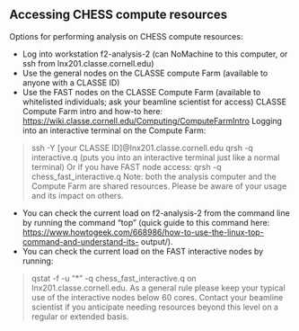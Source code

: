 ## Accessing CHESS compute resources
Options for performing analysis on CHESS compute resources:
- Log into workstation f2-analysis-2 (can NoMachine to this computer, or ssh from
lnx201.classe.cornell.edu)
- Use the general nodes on the CLASSE compute Farm (available to anyone with a CLASSE ID)
- Use the FAST nodes on the CLASSE Compute Farm (available to whitelisted individuals; ask your
beamline scientist for access)
CLASSE Compute Farm intro and how-to here:
https://wiki.classe.cornell.edu/Computing/ComputeFarmIntro
Logging into an interactive terminal on the Compute Farm:
> ssh -Y [your CLASSE ID]@lnx201.classe.cornell.edu
> qrsh -q interactive.q (puts you into an interactive terminal just like a normal terminal)
Or if you have FAST node access:
> qrsh -q chess_fast_interactive.q
Note: both the analysis computer and the Compute Farm are shared resources. Please be aware of your
usage and its impact on others.
- You can check the current load on f2-analysis-2 from the command line by running the
command “top” (quick guide to this command here:
https://www.howtogeek.com/668986/how-to-use-the-linux-top-command-and-understand-its-
output/).
- You can check the current load on the FAST interactive nodes by running:
> qstat -f -u “*” -q chess_fast_interactive.q
on lnx201.classe.cornell.edu. As a general rule please keep your typical use of the interactive
nodes below 60 cores. Contact your beamline scientist if you anticipate needing resources
beyond this level on a regular or extended basis.
